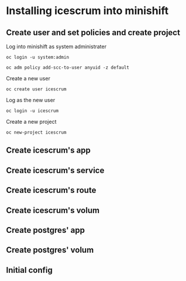 # Installing icescrum into minishift

## Create user and set policies and create project
Log into minishift as system administrater
```
oc login -u system:admin
```

```
oc adm policy add-scc-to-user anyuid -z default
```
Create a new user
```
oc create user icescrum
```
Log as the new user
```
oc login -u icescrum
```
Create a new project
```
oc new-project icescrum
```



## Create icescrum's app

## Create icescrum's service
## Create icescrum's route
## Create icescrum's volum

## Create postgres' app
## Create postgres' volum

## Initial config
